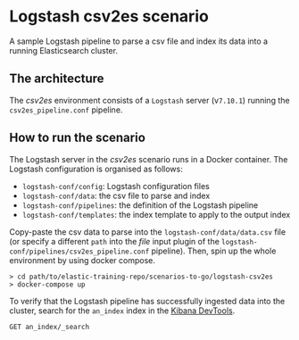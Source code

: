 # Logstash csv2es scenario

A sample Logstash pipeline to parse a csv file and index its data into a running Elasticsearch cluster.

## The architecture
The *csv2es* environment consists of a `Logstash` server (v`7.10.1`) running the `csv2es_pipeline.conf` pipeline.

## How to run the scenario
The Logstash server in the *csv2es* scenario runs in a Docker container. The Logstash configuration is organised as follows:
- `logstash-conf/config`: Logstash configuration files
- `logstash-conf/data`: the csv file to parse and index
- `logstash-conf/pipelines`: the definition of the Logstash pipeline
- `logstash-conf/templates`: the index template to apply to the output index

Copy-paste the csv data to parse into the `logstash-conf/data/data.csv` file (or specify a different `path` into the *file* input plugin of the `logstash-conf/pipelines/csv2es_pipeline.conf` pipeline). Then, spin up the whole environment by using docker compose.

```
> cd path/to/elastic-training-repo/scenarios-to-go/logstash-csv2es
> docker-compose up
```

To verify that the Logstash pipeline has successfully ingested data into the cluster, search for the `an_index` index in the [Kibana DevTools](http://localhost:5601/app/dev_tools#/console).

```
GET an_index/_search
```